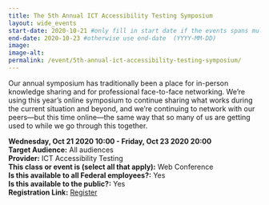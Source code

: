 ```yaml
---
title: The 5th Annual ICT Accessibility Testing Symposium
layout: wide_events
start-date: 2020-10-21 #only fill in start date if the events spans multiple days (YYYY-MM-DD)
end-date: 2020-10-23 #otherwise use end-date  (YYYY-MM-DD)
image:
image-alt: 
permalink: /event/5th-annual-ict-accessibility-testing-symposium/
---
```


Our annual symposium has traditionally been a place for in-person knowledge sharing and for professional face-to-face networking. We’re using this year’s online symposium to continue sharing what works during the current situation and beyond, and we’re continuing to network with our peers—but this time online—the same way that so many of us are getting used to while we go through this together.

**Wednesday, Oct 21 2020 10:00 - Friday, Oct 23 2020 20:00**      
**Target Audience:** All audiences  
**Provider:** ICT Accessibility Testing  
**This class or event is (select all that apply):** Web Conference  
**Is this available to all Federal employees?:** Yes  
**Is this available to the public?:** Yes  
**Registration Link:** <a href="https://www.ictaccessibilitytesting.org/" target="_blank" aria-label="Event Registration Link (opens in a new window)">Register</a>